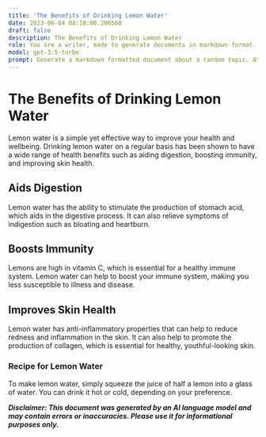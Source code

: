 ```yaml
---
title: 'The Benefits of Drinking Lemon Water'
date: 2023-06-04 08:18:00.206560
draft: false
description: The Benefits of Drinking Lemon Water
role: You are a writer, made to generate documents in markdown format. It is very important that all of the documents you generate are in valid markdown format.
model: gpt-3.5-turbo
prompt: Generate a markdown formatted document about a random topic. At the bottom, include a disclaimer explaining that the document was generated by you. The first line of the document should be the title. Make sure that the entire document is in proper markdown format, using a mix of various tags to make the document visually appealing.
---
```


# The Benefits of Drinking Lemon Water

Lemon water is a simple yet effective way to improve your health and wellbeing. Drinking lemon water on a regular basis has been shown to have a wide range of health benefits such as aiding digestion, boosting immunity, and improving skin health. 

## Aids Digestion

Lemon water has the ability to stimulate the production of stomach acid, which aids in the digestive process. It can also relieve symptoms of indigestion such as bloating and heartburn.

## Boosts Immunity

Lemons are high in vitamin C, which is essential for a healthy immune system. Lemon water can help to boost your immune system, making you less susceptible to illness and disease.

## Improves Skin Health

Lemon water has anti-inflammatory properties that can help to reduce redness and inflammation in the skin. It can also help to promote the production of collagen, which is essential for healthy, youthful-looking skin.

### Recipe for Lemon Water

To make lemon water, simply squeeze the juice of half a lemon into a glass of water. You can drink it hot or cold, depending on your preference.

***Disclaimer: This document was generated by an AI language model and may contain errors or inaccuracies. Please use it for informational purposes only.***